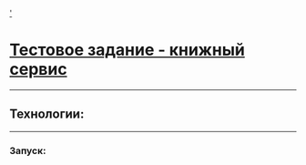 <a href='https://likesoft.notion.site/Python-c476609af7fe48e586cd7bafd639ea1e'>'<h1>Тестовое задание - книжный сервис</h1></a>
<hr>
<h4></h4>
<h2>Технологии: </h2>
<hr>
<h3>Запуск: </h3>


